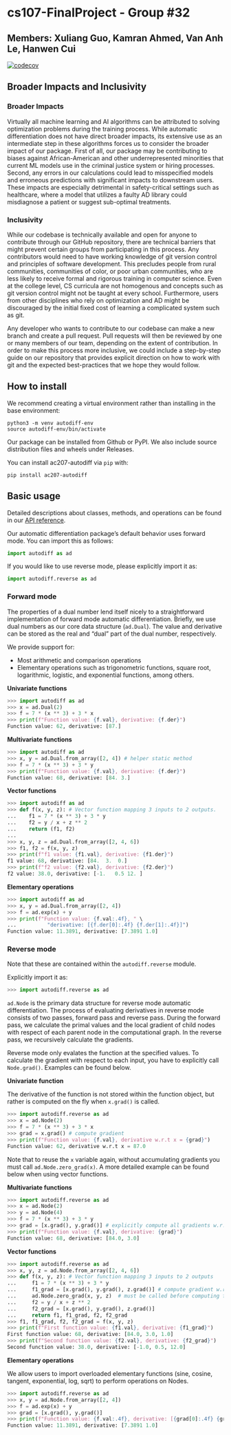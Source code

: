 # cs107-FinalProject - Group #32
## Members: Xuliang Guo, Kamran Ahmed, Van Anh Le, Hanwen Cui

[![codecov](https://codecov.io/gh/cs107-XKVH/cs107-FinalProject/branch/main/graph/badge.svg?token=SAQEVYPUXC)](https://codecov.io/gh/cs107-XKVH/cs107-FinalProject)

## Broader Impacts and Inclusivity

### Broader Impacts
Virtually all machine learning and AI algorithms can be attributed to solving optimization problems during the training process. While automatic differentiation does not have direct broader impacts, its extensive use as an intermediate step in these algorithms forces us to consider the broader impact of our package. First of all, our package may be contributing to biases against African-American and other underrepresented minorities that current ML models use in the criminal justice system or hiring processes. Second, any errors in our calculations could lead to misspecified models and erroneous predictions with significant impacts to downstream users. These impacts are especially detrimental in safety-critical settings such as healthcare, where a model that utilizes a faulty AD library could misdiagnose a patient or suggest sub-optimal treatments. 

### Inclusivity
While our codebase is technically available and open for anyone to contribute through our GitHub repository, there are technical barriers that might prevent certain groups from participating in this process. Any contributors would need to have working knowledge of git version control and principles of software development. This precludes people from rural communities, communities of color, or poor urban communities, who are less likely to receive formal and rigorous training in computer science. Even at the college level, CS curricula are not homogenous and concepts such as git version control might not be taught at every school. Furthermore, users from other disciplines who rely on optimization and AD might be discouraged by the initial fixed cost of learning a complicated system such as git.

Any developer who wants to contribute to our codebase can make a new branch and create a pull request. Pull requests will then be reviewed by one or many members of our team, depending on the extent of contribution. In order to make this process more inclusive, we could include a step-by-step guide on our repository that provides explicit direction on how to work with git and the expected best-practices that we hope they would follow.

## How to install
We recommend creating a virtual environment rather than installing in the base environment:
```
python3 -m venv autodiff-env
source autodiff-env/bin/activate
```

Our package can be installed from Github or PyPI. We also include source distribution files and wheels under Releases.

You can install ac207-autodiff via `pip` with:
```
pip install ac207-autodiff
```

## Basic usage
Detailed descriptions about classes, methods, and operations can be found in our [API reference](https://cs107-xkvh.github.io/).

Our automatic differentiation package’s default behavior uses forward mode. You can import this as follows:
```python
import autodiff as ad
```

If you would like to use reverse mode, please explicitly import it as:
```python
import autodiff.reverse as ad
```

### Forward mode
The properties of a dual number lend itself nicely to a straightforward implementation of forward mode automatic differentiation. Briefly, we use dual numbers as our core data structure (`ad.Dual`). The value and derivative can be stored as the real and “dual” part of the dual number, respectively.

We provide support for:
- Most arithmetic and comparison operations
- Elementary operations such as trigonometric functions, square root, logarithmic, logistic, and exponential functions, among others.

**Univariate functions**
```python
>>> import autodiff as ad
>>> x = ad.Dual(2)
>>> f = 7 * (x ** 3) + 3 * x
>>> print(f"Function value: {f.val}, derivative: {f.der}")
Function value: 62, derivative: [87.]
```

**Multivariate functions**
```python
>>> import autodiff as ad
>>> x, y = ad.Dual.from_array([2, 4]) # helper static method
>>> f = 7 * (x ** 3) + 3 * y
>>> print(f"Function value: {f.val}, derivative: {f.der}")
Function value: 68, derivative: [84. 3.]
```

**Vector functions**
```python
>>> import autodiff as ad
>>> def f(x, y, z): # Vector function mapping 3 inputs to 2 outputs.
...    f1 = 7 * (x ** 3) + 3 * y
...    f2 = y / x + z ** 2
...    return (f1, f2)
...
>>> x, y, z = ad.Dual.from_array([2, 4, 6])
>>> f1, f2 = f(x, y, z)
>>> print(f"f1 value: {f1.val}, derivative: {f1.der}")
f1 value: 68, derivative: [84.  3.  0.]
>>> print(f"f2 value: {f2.val}, derivative: {f2.der}")
f2 value: 38.0, derivative: [-1.   0.5 12. ]
```

**Elementary operations**
```python
>>> import autodiff as ad
>>> x, y = ad.Dual.from_array([2, 4])
>>> f = ad.exp(x) + y
>>> print(f"Function value: {f.val:.4f}, " \
... 		 "derivative: [{f.der[0]:.4f} {f.der[1]:.4f}]")
Function value: 11.3891, derivative: [7.3891 1.0]
```

### Reverse mode
Note that these are contained within the `autodiff.reverse` module. 

Explicitly import it as:
```python
>>> import autodiff.reverse as ad
```

`ad.Node` is the primary data structure for reverse mode automatic differentiation. The process of evaluating derivatives in reverse mode consists of two passes, forward pass and reverse pass. During the forward pass, we calculate the primal values and the local gradient of child nodes with respect of each parent node in the computational graph. In the reverse pass, we recursively calculate the gradients.

Reverse mode only evalates the function at the specified values. To calculate the gradient with respect to each input, you have to explicitly call `Node.grad()`. Examples can be found below.

**Univariate function**

The derivative of the function is not stored within the function object, but rather is computed on the fly when `x.grad()` is called.
```python
>>> import autodiff.reverse as ad
>>> x = ad.Node(2)
>>> f = 7 * (x ** 3) + 3 * x
>>> grad = x.grad() # compute gradient
>>> print(f"Function value: {f.val}, derivative w.r.t x = {grad}")
Function value: 62, derivative w.r.t x = 87.0
```

Note that to reuse the `x` variable again, without accumulating gradients you must call `ad.Node.zero_grad(x)`. A more detailed example can be found below when using vector functions.

**Multivariate functions**
```python
>>> import autodiff.reverse as ad
>>> x = ad.Node(2)
>>> y = ad.Node(4)
>>> f = 7 * (x ** 3) + 3 * y
>>> grad = [x.grad(), y.grad()] # explicitly compute all gradients w.r.t. x and y
>>> print(f"Function value: {f.val}, derivative: {grad}")
Function value: 68, derivative: [84.0, 3.0]
```

**Vector functions**
```python
>>> import autodiff.reverse as ad
>>> x, y, z = ad.Node.from_array([2, 4, 6])
>>> def f(x, y, z): # Vector function mapping 3 inputs to 2 outputs
...     f1 = 7 * (x ** 3) + 3 * y
...     f1_grad = [x.grad(), y.grad(), z.grad()] # compute gradient w.r.t. all inputs, before computing f2
...     ad.Node.zero_grad(x, y, z)  # must be called before computing f2, otherwise gradients will accumulate
...     f2 = y / x + z ** 2
...     f2_grad = [x.grad(), y.grad(), z.grad()]
...     return f1, f1_grad, f2, f2_grad
>>> f1, f1_grad, f2, f2_grad = f(x, y, z)
>>> print(f"First function value: {f1.val}, derivative: {f1_grad}")
First function value: 68, derivative: [84.0, 3.0, 1.0]
>>> print(f"Second function value: {f2.val}, derivative: {f2_grad}")
Second function value: 38.0, derivative: [-1.0, 0.5, 12.0]
```

**Elementary operations**

We allow users to import overloaded elementary functions (sine, cosine, tangent, exponential, log, sqrt) to perform operations on Nodes.
```python
>>> import autodiff.reverse as ad
>>> x, y = ad.Node.from_array([2, 4])
>>> f = ad.exp(x) + y
>>> grad = [x.grad(), y.grad()]
>>> print(f"Function value: {f.val:.4f}, derivative: [{grad[0]:.4f} {grad[1]:.4}]")
Function value: 11.3891, derivative: [7.3891 1.0]
```
